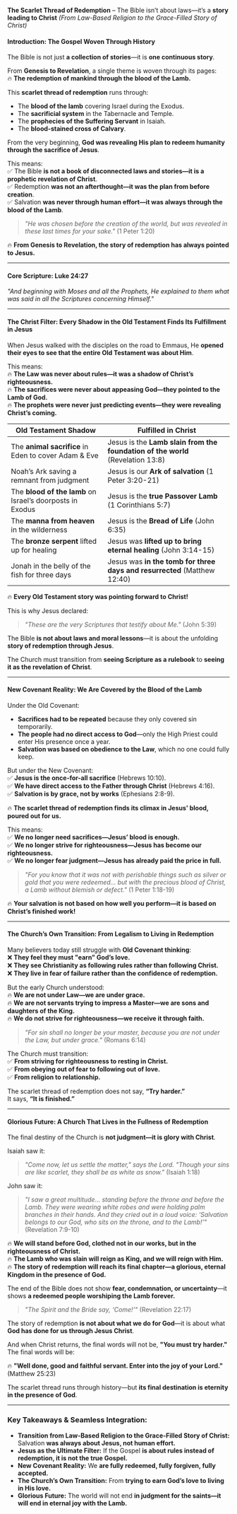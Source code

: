 **The Scarlet Thread of Redemption** – The Bible isn’t about laws—it’s a **story leading to Christ**
_(From Law-Based Religion to the Grace-Filled Story of Christ)_

#### **Introduction: The Gospel Woven Through History**

The Bible is not just **a collection of stories**—it is **one continuous story**.

From **Genesis to Revelation**, a single theme is woven through its pages:  
🔥 **The redemption of mankind through the blood of the Lamb.**

This **scarlet thread of redemption** runs through:

- The **blood of the lamb** covering Israel during the Exodus.
- The **sacrificial system** in the Tabernacle and Temple.
- The **prophecies of the Suffering Servant** in Isaiah.
- The **blood-stained cross of Calvary**.

From the very beginning, **God was revealing His plan to redeem humanity through the sacrifice of Jesus**.

This means:  
✅ The Bible **is not a book of disconnected laws and stories—it is a prophetic revelation of Christ**.  
✅ Redemption **was not an afterthought—it was the plan from before creation**.  
✅ Salvation **was never through human effort—it was always through the blood of the Lamb**.

> _"He was chosen before the creation of the world, but was revealed in these last times for your sake."_ (1 Peter 1:20)

🔥 **From Genesis to Revelation, the story of redemption has always pointed to Jesus.**

---

#### **Core Scripture: Luke 24:27**

_"And beginning with Moses and all the Prophets, He explained to them what was said in all the Scriptures concerning Himself."_

---

#### **The Christ Filter: Every Shadow in the Old Testament Finds Its Fulfillment in Jesus**

When Jesus walked with the disciples on the road to Emmaus, He **opened their eyes to see that the entire Old Testament was about Him**.

This means:  
🔥 **The Law was never about rules—it was a shadow of Christ’s righteousness.**  
🔥 **The sacrifices were never about appeasing God—they pointed to the Lamb of God.**  
🔥 **The prophets were never just predicting events—they were revealing Christ’s coming.**

|**Old Testament Shadow**|**Fulfilled in Christ**|
|---|---|
|The **animal sacrifice** in Eden to cover Adam & Eve|Jesus is the **Lamb slain from the foundation of the world** (Revelation 13:8)|
|Noah’s Ark saving a remnant from judgment|Jesus is our **Ark of salvation** (1 Peter 3:20-21)|
|The **blood of the lamb** on Israel’s doorposts in Exodus|Jesus is the **true Passover Lamb** (1 Corinthians 5:7)|
|The **manna from heaven** in the wilderness|Jesus is the **Bread of Life** (John 6:35)|
|The **bronze serpent** lifted up for healing|Jesus was **lifted up to bring eternal healing** (John 3:14-15)|
|Jonah in the belly of the fish for three days|Jesus was **in the tomb for three days and resurrected** (Matthew 12:40)|

🔥 **Every Old Testament story was pointing forward to Christ!**

This is why Jesus declared:

> _"These are the very Scriptures that testify about Me."_ (John 5:39)

The Bible **is not about laws and moral lessons**—it is about the unfolding **story of redemption through Jesus**.

The Church must transition from **seeing Scripture as a rulebook** to **seeing it as the revelation of Christ**.

---

#### **New Covenant Reality: We Are Covered by the Blood of the Lamb**

Under the Old Covenant:

- **Sacrifices had to be repeated** because they only covered sin temporarily.
- **The people had no direct access to God**—only the High Priest could enter His presence once a year.
- **Salvation was based on obedience to the Law**, which no one could fully keep.

But under the New Covenant:  
✅ **Jesus is the once-for-all sacrifice** (Hebrews 10:10).  
✅ **We have direct access to the Father through Christ** (Hebrews 4:16).  
✅ **Salvation is by grace, not by works** (Ephesians 2:8-9).

🔥 **The scarlet thread of redemption finds its climax in Jesus' blood, poured out for us.**

This means:  
✅ **We no longer need sacrifices—Jesus’ blood is enough.**  
✅ **We no longer strive for righteousness—Jesus has become our righteousness.**  
✅ **We no longer fear judgment—Jesus has already paid the price in full.**

> _"For you know that it was not with perishable things such as silver or gold that you were redeemed... but with the precious blood of Christ, a Lamb without blemish or defect."_ (1 Peter 1:18-19)

🔥 **Your salvation is not based on how well you perform—it is based on Christ’s finished work!**

---

#### **The Church’s Own Transition: From Legalism to Living in Redemption**

Many believers today still struggle with **Old Covenant thinking**:  
❌ **They feel they must "earn" God’s love.**  
❌ **They see Christianity as following rules rather than following Christ.**  
❌ **They live in fear of failure rather than the confidence of redemption.**

But the early Church understood:  
🔥 **We are not under Law—we are under grace.**  
🔥 **We are not servants trying to impress a Master—we are sons and daughters of the King.**  
🔥 **We do not strive for righteousness—we receive it through faith.**

> _"For sin shall no longer be your master, because you are not under the Law, but under grace."_ (Romans 6:14)

The Church must transition:  
✅ **From striving for righteousness to resting in Christ.**  
✅ **From obeying out of fear to following out of love.**  
✅ **From religion to relationship.**

The scarlet thread of redemption does not say, **“Try harder.”**  
It says, **“It is finished.”**

---

#### **Glorious Future: A Church That Lives in the Fullness of Redemption**

The final destiny of the Church is **not judgment—it is glory with Christ**.

Isaiah saw it:

> _"Come now, let us settle the matter," says the Lord. "Though your sins are like scarlet, they shall be as white as snow."_ (Isaiah 1:18)

John saw it:

> _"I saw a great multitude… standing before the throne and before the Lamb. They were wearing white robes and were holding palm branches in their hands. And they cried out in a loud voice: ‘Salvation belongs to our God, who sits on the throne, and to the Lamb!’"_ (Revelation 7:9-10)

🔥 **We will stand before God, clothed not in our works, but in the righteousness of Christ.**  
🔥 **The Lamb who was slain will reign as King, and we will reign with Him.**  
🔥 **The story of redemption will reach its final chapter—a glorious, eternal Kingdom in the presence of God.**

The end of the Bible does not show **fear, condemnation, or uncertainty**—it shows **a redeemed people worshiping the Lamb forever.**

> _"The Spirit and the Bride say, ‘Come!’"_ (Revelation 22:17)

The story of redemption **is not about what we do for God**—it is about what **God has done for us through Jesus Christ**.

And when Christ returns, the final words will not be, **"You must try harder."**  
The final words will be:

🔥 **"Well done, good and faithful servant. Enter into the joy of your Lord."** (Matthew 25:23)

The scarlet thread runs through history—but **its final destination is eternity in the presence of God**.

---

### **Key Takeaways & Seamless Integration:**

- **Transition from Law-Based Religion to the Grace-Filled Story of Christ:** Salvation **was always about Jesus, not human effort.**
- **Jesus as the Ultimate Filter:** If the Gospel **is about rules instead of redemption, it is not the true Gospel.**
- **New Covenant Reality:** We **are fully redeemed, fully forgiven, fully accepted.**
- **The Church’s Own Transition:** From **trying to earn God’s love to living in His love.**
- **Glorious Future:** The world will not end **in judgment for the saints—it will end in eternal joy with the Lamb.**